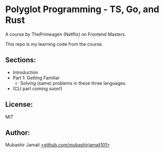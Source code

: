 # Polyglot Programming - TS, Go, and Rust

A course by ThePrimeagen (Netflix) on Frontend Masters.

This repo is my learning code from the course.

## Sections:

- Introduction
- Part 1: Getting Familiar
  - Solving (same) problems in these three languages.
- (CLI part coming soon!)

## License:

MIT

## Author:

Mubashir Jamali [<github.com/mubashirjamali101>](https://github.com/mubashirjamali101)

